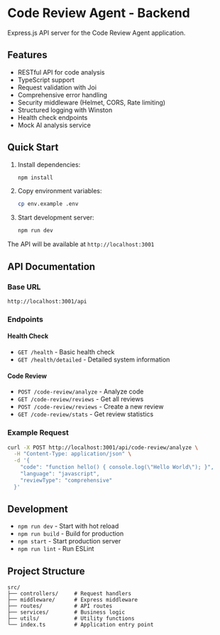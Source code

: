 # Code Review Agent - Backend

Express.js API server for the Code Review Agent application.

## Features

- RESTful API for code analysis
- TypeScript support
- Request validation with Joi
- Comprehensive error handling
- Security middleware (Helmet, CORS, Rate limiting)
- Structured logging with Winston
- Health check endpoints
- Mock AI analysis service

## Quick Start

1. Install dependencies:

    ```bash
    npm install
    ```

2. Copy environment variables:

    ```bash
    cp env.example .env
    ```

3. Start development server:
    ```bash
    npm run dev
    ```

The API will be available at `http://localhost:3001`

## API Documentation

### Base URL

```
http://localhost:3001/api
```

### Endpoints

#### Health Check

- `GET /health` - Basic health check
- `GET /health/detailed` - Detailed system information

#### Code Review

- `POST /code-review/analyze` - Analyze code
- `GET /code-review/reviews` - Get all reviews
- `POST /code-review/reviews` - Create a new review
- `GET /code-review/stats` - Get review statistics

### Example Request

```bash
curl -X POST http://localhost:3001/api/code-review/analyze \
  -H "Content-Type: application/json" \
  -d '{
    "code": "function hello() { console.log(\"Hello World\"); }",
    "language": "javascript",
    "reviewType": "comprehensive"
  }'
```

## Development

- `npm run dev` - Start with hot reload
- `npm run build` - Build for production
- `npm start` - Start production server
- `npm run lint` - Run ESLint

## Project Structure

```
src/
├── controllers/     # Request handlers
├── middleware/      # Express middleware
├── routes/          # API routes
├── services/        # Business logic
├── utils/           # Utility functions
└── index.ts         # Application entry point
```
